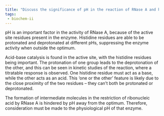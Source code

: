 ```yaml
---
title: "Discuss the significance of pH in the reaction of RNase A and how it affects the formation of intermediate molecules. "
tags:
 - biochem-ii
---
```


pH is an important factor in the activity of RNase A, because of the active site residues present in the enzyme. Histidine residues are able to be protonated and deprotonated at different pHs, suppressing the enzyme activity when outside the optimum.  

Acid-base catalysis is found in the active site, with the histidine residues being important. The protonation of one group leads to the deprotonation of the other, and this can be seen in kinetic studies of the reaction, where a titratable response is observed. One histidine residue must act as a base, while the other acts as an acid. This ‘one or the other’ feature is likely due to the close proximity of the two residues – they can’t both be protonated or deprotonated.  

The formation of intermediate molecules in the restriction of ribonucleic acid by RNase A is hindered by pH away from the optimum. Therefore, consideration must be made to the physiological pH of that enzyme.  
